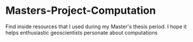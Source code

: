 # Masters-Project-Computation
Find inside resources that I used during my Master's thesis period. I hope it helps enthusiastic geoscientists personate about computations  
